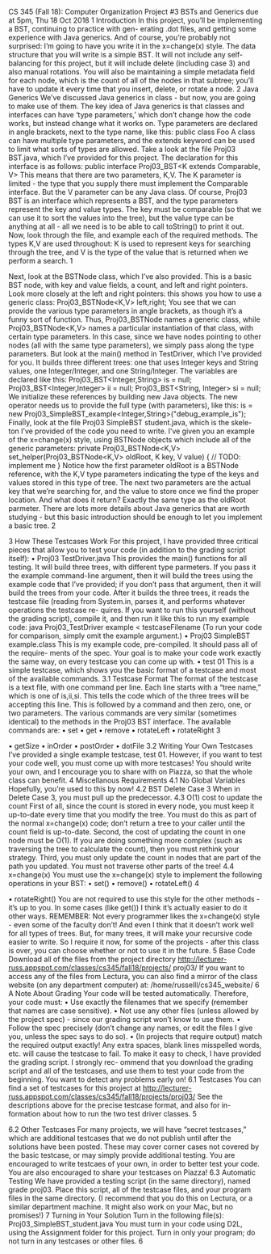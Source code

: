 CS 345 (Fall 18): Computer Organization
Project #3
BSTs and Generics
due at 5pm, Thu 18 Oct 2018
1 Introduction
In this project, you’ll be implementing a BST, continuing to practice with gen- erating .dot files, and getting some experience with Java generics. And of course, you’re probably not surprised: I’m going to have you write it in the x=change(x) style.
The data structure that you will write is a simple BST. It will not include any self-balancing for this project, but it will include delete (including case 3) and also manual rotations. You will also be maintaining a simple metadata field for each node, which is the count of all of the nodes in that subtree; you’ll have to update it every time that you insert, delete, or rotate a node.
2 Java Generics
We’ve discussed Java generics in class - but now, you are going to make use of them. The key idea of Java generics is that classes and interfaces can have ‘type parameters,’ which don’t change how the code works, but instead change what it works on. Type parameters are declared in angle brackets, next to the type name, like this:
    public class Foo<T>
A class can have multiple type parameters, and the extends keyword can be used to limit what sorts of types are allowed. Take a look at the file Proj03 BST.java, which I’ve provided for this project. The declaration for this interface is as follows:
    public interface Proj03_BST<K extends Comparable, V>
This means that there are two parameters, K,V. The K parameter is limited - the type that you supply there must implement the Comparable interface. But the V parameter can be any Java class.
Of course, Proj03 BST is an interface which represents a BST, and the type parameters represent the key and value types. The key must be comparable (so that we can use it to sort the values into the tree), but the value type can be anything at all - all we need is to be able to call toString() to print it out.
Now, look through the file, and example each of the required methods. The types K,V are used throughout: K is used to represent keys for searching through the tree, and V is the type of the value that is returned when we perform a search.
1
  
Next, look at the BSTNode class, which I’ve also provided. This is a basic BST node, with key and value fields, a count, and left and right pointers. Look more closely at the left and right pointers: this shows you how to use a generic class:
    Proj03_BSTNode<K,V> left,right;
You see that we can provide the various type parameters in angle brackets, as though it’s a funny sort of function. Thus,
    Proj03_BSTNode
names a generic class, while
    Proj03_BSTNode<K,V>
names a particular instantiation of that class, with certain type parameters. In this case, since we have nodes pointing to other nodes (all with the same type parameters), we simply pass along the type parameters.
But look at the main() method in TestDriver, which I’ve provided for you. It builds three different trees: one that uses Integer keys and String values, one Integer/Integer, and one String/Integer. The variables are declared like this:
    Proj03_BST<Integer,String>  is = null;
    Proj03_BST<Integer,Integer> ii = null;
    Proj03_BST<String, Integer> si = null;
We initialize these references by building new Java objects. The new operator needs us to provide the full type (with parameters), like this:
    is = new Proj03_SimpleBST_example<Integer,String>("debug_example_is");
Finally, look at the file Proj03 SimpleBST student.java, which is the skele- ton I’ve provided of the code you need to write. I’ve given you an example of the x=change(x) style, using BSTNode objects which include all of the generic parameters:
    private Proj03_BSTNode<K,V> set_helper(Proj03_BSTNode<K,V> oldRoot,
                                           K key, V value)
    {
        // TODO: implement me
}
Notice how the first parameter oldRoot is a BSTNode reference, with the K,V type parameters indicating the type of the keys and values stored in this type of tree. The next two parameters are the actual key that we’re searching for, and the value to store once we find the proper location. And what does it return? Exactly the same type as the oldRoot parmeter.
There are lots more details about Java generics that are worth studying - but this basic introduction should be enough to let you implement a basic tree.
2
  
3 How These Testcases Work
For this project, I have provided three critical pieces that allow you to test your code (in addition to the grading script itself):
• Proj03 TestDriver.java
This provides the main() functions for all testing. It will build three trees, with different type parmeters. If you pass it the example command-line argument, then it will build the trees using the example code that I’ve provided; if you don’t pass that argument, then it will build the trees from your code.
After it builds the three trees, it reads the testcase file (reading from System.in, parses it, and performs whatever operations the testcase re- quires.
If you want to run this yourself (without the grading script), compile it, and then run it like this to run my example code:
java Proj03_TestDriver example < testcaseFilename
(To run your code for comparison, simply omit the example argument.)
• Proj03 SimpleBST example.class
This is my example code, pre-compiled. It should pass all of the require- ments of the spec. Your goal is to make your code work exactly the same way, on every testcase you can come up with.
• test 01
This is a simple testcase, which shows you the basic format of a testcase
and most of the available commands.
3.1 Testcase Format
The format of the testcase is a text file, with one command per line. Each line starts with a “tree name,” which is one of is,ii,si. This tells the code which of the three trees will be accepting this line. This is followed by a command and then zero, one, or two parameters. The various commands are very similar (sometimes identical) to the methods in the Proj03 BST interface.
     The available commands are:
• set <key> <val>
• get <key>
• remove <key>
• rotateLeft <key> • rotateRight <key>
3

• getSize
• inOrder
• postOrder • dotFile
3.2 Writing Your Own Testcases
I’ve provided a single example testcase, test 01. However, if you want to test your code well, you must come up with more testcases! You should write your own, and I encourage you to share with on Piazza, so that the whole class can benefit.
4 Miscellanous Requirements 4.1 No Global Variables
Hopefully, you’re used to this by now!
4.2 BST Delete Case 3
When in Delete Case 3, you must pull up the predecessor. 4.3 O(1) cost to update the count
First of all, since the count is stored in every node, you must keep it up-to-date every time that you modify the tree. You must do this as part of the normal x=change(x) code; don’t return a tree to your caller until the count field is up-to-date.
Second, the cost of updating the count in one node must be O(1). If you are doing something more complex (such as traversing the tree to calculate the count), then you must rethink your strategy.
Third, you must only update the count in nodes that are part of the path you updated. You must not traverse other parts of the tree!
4.4 x=change(x)
You must use the x=change(x) style to implement the following operations in
 your BST:
• set()
• remove()
• rotateLeft()
4

• rotateRight()
You are not required to use this style for the other methods - it’s up to you. In some cases (like get()) I think it’s actually easier to do it other ways.
REMEMBER: Not every programmer likes the x=change(x) style - even some of the faculty don’t! And even I think that it doesn’t work well for all types of trees. But, for many trees, it will make your recursive code easier to write. So I require it now, for some of the projects - after this class is over, you can choose whether or not to use it in the future.
5 Base Code
Download all of the files from the project directory
http://lecturer-russ.appspot.com/classes/cs345/fall18/projects/ proj03/
If you want to access any of the files from Lectura, you can also find a mirror of the class website (on any department computer) at:
   /home/russelll/cs345_website/
6 A Note About Grading
Your code will be tested automatically. Therefore, your code must:
• Use exactly the filenames that we specify (remember that names are case sensitive).
• Not use any other files (unless allowed by the project spec) - since our grading script won’t know to use them.
• Follow the spec precisely (don’t change any names, or edit the files I give you, unless the spec says to do so).
• (In projects that require output) match the required output exactly! Any extra spaces, blank lines misspelled words, etc. will cause the testcase to fail.
To make it easy to check, I have provided the grading script. I strongly rec- ommend that you download the grading script and all of the testcases, and use them to test your code from the beginning. You want to detect any problems early on!
6.1 Testcases
You can find a set of testcases for this project at
http://lecturer-russ.appspot.com/classes/cs345/fall18/projects/proj03/
See the descriptions above for the precise testcase format, and also for in- formation about how to run the two test driver classes.
5

6.2 Other Testcases
For many projects, we will have “secret testcases,” which are additional testcases that we do not publish until after the solutions have been posted. These may cover corner cases not covered by the basic testcase, or may simply provide additional testing. You are encouraged to write testcaes of your own, in order to better test your code. You are also encouraged to share your testcases on Piazza!
6.3 Automatic Testing
We have provided a testing script (in the same directory), named grade proj03. Place this script, all of the testcase files, and your program files in the same directory. (I recommend that you do this on Lectura, or a similar department machine. It might also work on your Mac, but no promises!)
7 Turning in Your Solution
Turn in the following file(s):
      Proj03_SimpleBST_student.java
You must turn in your code using D2L, using the Assignment folder for this project. Turn in only your program; do not turn in any testcases or other files.
 6

